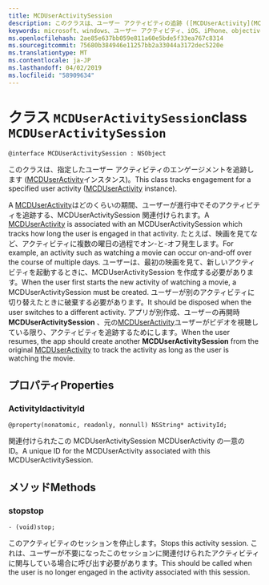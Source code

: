 ```yaml
---
title: MCDUserActivitySession
description: このクラスは、ユーザー アクティビティの追跡 ([MCDUserActivity](MCDUserActivity.md)インスタンス)、ユーザーはそのアクティビティに関与して中にします。
keywords: microsoft、windows、ユーザー アクティビティ、iOS、iPhone、objectiveC に接続されているデバイス、プロジェクトのローマ
ms.openlocfilehash: 2ae85e637bb059e811a60e5bde5f33ea767c8314
ms.sourcegitcommit: 75680b384946e11257bb2a33044a3172dec5220e
ms.translationtype: MT
ms.contentlocale: ja-JP
ms.lasthandoff: 04/02/2019
ms.locfileid: "58909634"
---
```

# <a name="class-mcduseractivitysession"></a><span data-ttu-id="2a0de-104">クラス `MCDUserActivitySession`</span><span class="sxs-lookup"><span data-stu-id="2a0de-104">class `MCDUserActivitySession`</span></span>

```
@interface MCDUserActivitySession : NSObject
```

<span data-ttu-id="2a0de-105">このクラスは、指定したユーザー アクティビティのエンゲージメントを追跡します ([MCDUserActivity](MCDUserActivity.md)インスタンス)。</span><span class="sxs-lookup"><span data-stu-id="2a0de-105">This class tracks engagement for a specified user activity ([MCDUserActivity](MCDUserActivity.md) instance).</span></span>

<span data-ttu-id="2a0de-106">A [MCDUserActivity](MCDUserActivity.md)はどのくらいの期間、ユーザーが進行中でそのアクティビティを追跡する、MCDUserActivitySession 関連付けられます。</span><span class="sxs-lookup"><span data-stu-id="2a0de-106">A [MCDUserActivity](MCDUserActivity.md) is associated with an MCDUserActivitySession which tracks how long the user is engaged in that activity.</span></span> <span data-ttu-id="2a0de-107">たとえば、映画を見てなど、アクティビティに複数の曜日の過程でオン-と-オフ発生します。</span><span class="sxs-lookup"><span data-stu-id="2a0de-107">For example, an activity such as watching a movie can occur on-and-off over the course of multiple days.</span></span> <span data-ttu-id="2a0de-108">ユーザーは、最初の映画を見て、新しいアクティビティを起動するときに、MCDUserActivitySession を作成する必要があります。</span><span class="sxs-lookup"><span data-stu-id="2a0de-108">When the user first starts the new activity of watching a movie, a MCDUserActivitySession must be created.</span></span> <span data-ttu-id="2a0de-109">ユーザーが別のアクティビティに切り替えたときに破棄する必要があります。</span><span class="sxs-lookup"><span data-stu-id="2a0de-109">It should be disposed when the user switches to a different activity.</span></span> <span data-ttu-id="2a0de-110">アプリが別作成、ユーザーの再開時**MCDUserActivitySession** 、元の[MCDUserActivity](MCDUserActivity.md)ユーザーがビデオを視聴している限り、アクティビティを追跡するためにします。</span><span class="sxs-lookup"><span data-stu-id="2a0de-110">When the user resumes, the app should create another **MCDUserActivitySession** from the original [MCDUserActivity](MCDUserActivity.md) to track the activity as long as the user is watching the movie.</span></span>


## <a name="properties"></a><span data-ttu-id="2a0de-111">プロパティ</span><span class="sxs-lookup"><span data-stu-id="2a0de-111">Properties</span></span>

### <a name="activityid"></a><span data-ttu-id="2a0de-112">ActivityId</span><span class="sxs-lookup"><span data-stu-id="2a0de-112">activityId</span></span>
`@property(nonatomic, readonly, nonnull) NSString* activityId;`

<span data-ttu-id="2a0de-113">関連付けられたこの MCDUserActivitySession MCDUserActivity の一意の ID。</span><span class="sxs-lookup"><span data-stu-id="2a0de-113">A unique ID for the MCDUserActivity associated with this MCDUserActivitySession.</span></span>

## <a name="methods"></a><span data-ttu-id="2a0de-114">メソッド</span><span class="sxs-lookup"><span data-stu-id="2a0de-114">Methods</span></span>

### <a name="stop"></a><span data-ttu-id="2a0de-115">stop</span><span class="sxs-lookup"><span data-stu-id="2a0de-115">stop</span></span>
`- (void)stop;`

<span data-ttu-id="2a0de-116">このアクティビティのセッションを停止します。</span><span class="sxs-lookup"><span data-stu-id="2a0de-116">Stops this activity session.</span></span> <span data-ttu-id="2a0de-117">これは、ユーザーが不要になったこのセッションに関連付けられたアクティビティに関与している場合に呼び出す必要があります。</span><span class="sxs-lookup"><span data-stu-id="2a0de-117">This should be called when the user is no longer engaged in the activity associated with this session.</span></span>